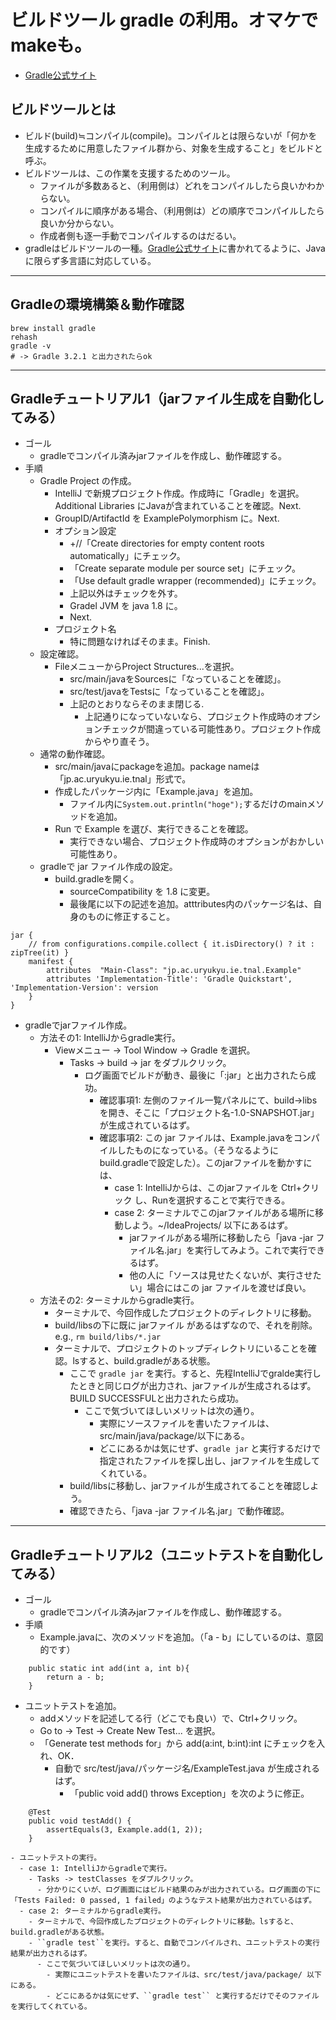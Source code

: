 # ビルドツール gradle の利用。オマケでmakeも。
- [Gradle公式サイト](https://gradle.org)

## ビルドツールとは
- ビルド(build)≒コンパイル(compile)。コンパイルとは限らないが「何かを生成するために用意したファイル群から、対象を生成すること」をビルドと呼ぶ。
- ビルドツールは、この作業を支援するためのツール。
  - ファイルが多数あると、（利用側は）どれをコンパイルしたら良いかわからない。
  - コンパイルに順序がある場合、（利用側は）どの順序でコンパイルしたら良いか分からない。
  - 作成者側も逐一手動でコンパイルするのはだるい。
- gradleはビルドツールの一種。[Gradle公式サイト](https://gradle.org)に書かれてるように、Javaに限らず多言語に対応している。

<hr>

## Gradleの環境構築＆動作確認
```
brew install gradle
rehash
gradle -v
# -> Gradle 3.2.1 と出力されたらok
```

<hr>

## Gradleチュートリアル1（jarファイル生成を自動化してみる）
- ゴール
  - gradleでコンパイル済みjarファイルを作成し、動作確認する。
- 手順
  - Gradle Project の作成。
    - IntelliJ で新規プロジェクト作成。作成時に「Gradle」を選択。Additional Libraries にJavaが含まれていることを確認。Next.
    - GroupID/ArtifactId を ExamplePolymorphism に。Next.
    - オプション設定
      - +//「Create directories for empty content roots automatically」にチェック。
      - 「Create separate module per source set」にチェック。
      - 「Use default gradle wrapper (recommended)」にチェック。
      - 上記以外はチェックを外す。
      - Gradel JVM を java 1.8 に。
      - Next.
    - プロジェクト名
      - 特に問題なければそのまま。Finish.
  - 設定確認。
    - FileメニューからProject Structures...を選択。
      - src/main/javaをSourcesに「なっていることを確認」。
      - src/test/javaをTestsに「なっていることを確認」。
      - 上記のとおりならそのまま閉じる.
        - 上記通りになっていないなら、プロジェクト作成時のオプションチェックが間違っている可能性あり。プロジェクト作成からやり直そう。
  - 通常の動作確認。
    - src/main/javaにpackageを追加。package nameは「jp.ac.uryukyu.ie.tnal」形式で。
    - 作成したパッケージ内に「Example.java」を追加。
      - ファイル内に``System.out.println("hoge");``するだけのmainメソッドを追加。
    - Run で Example を選び、実行できることを確認。
      - 実行できない場合、プロジェクト作成時のオプションがおかしい可能性あり。
  - gradleで jar ファイル作成の設定。
    - build.gradleを開く。
      - sourceCompatibility を 1.8 に変更。
      - 最後尾に以下の記述を追加。atttributes内のパッケージ名は、自身のものに修正すること。
```
jar {
    // from configurations.compile.collect { it.isDirectory() ? it : zipTree(it) }
    manifest {
        attributes  "Main-Class": "jp.ac.uryukyu.ie.tnal.Example"
        attributes 'Implementation-Title': 'Gradle Quickstart', 'Implementation-Version': version
    }
}
```
  - gradleでjarファイル作成。
    - 方法その1: IntelliJからgradle実行。
      - Viewメニュー -> Tool Window -> Gradle を選択。
        - Tasks -> build -> jar をダブルクリック。
          - ログ画面でビルドが動き、最後に「:jar」と出力されたら成功。
            - 確認事項1: 左側のファイル一覧パネルにて、build->libsを開き、そこに「プロジェクト名-1.0-SNAPSHOT.jar」が生成されているはず。
            - 確認事項2: この jar ファイルは、Example.javaをコンパイルしたものになっている。（そうなるようにbuild.gradleで設定した）。このjarファイルを動かすには、
              - case 1: IntelliJからは、このjarファイルを Ctrl+クリック し、Runを選択することで実行できる。
              - case 2: ターミナルでこのjarファイルがある場所に移動しよう。~/IdeaProjects/ 以下にあるはず。
                - jarファイルがある場所に移動したら「java -jar ファイル名.jar」を実行してみよう。これで実行できるはず。
                - 他の人に「ソースは見せたくないが、実行させたい」場合にはこの jar ファイルを渡せば良い。
    - 方法その2: ターミナルからgradle実行。
      - ターミナルで、今回作成したプロジェクトのディレクトリに移動。
      - build/libsの下に既に jarファイル があるはずなので、それを削除。e.g., ``rm build/libs/*.jar``
      - ターミナルで、プロジェクトのトップディレクトリにいることを確認。lsすると、build.gradleがある状態。
        - ここで ``gradle jar`` を実行。すると、先程IntelliJでgralde実行したときと同じログが出力され、jarファイルが生成されるはず。BUILD SUCCESSFULと出力されたら成功。
          - ここで気づいてほしいメリットは次の通り。
            - 実際にソースファイルを書いたファイルは、src/main/java/package/以下にある。
            - どこにあるかは気にせず、``gradle jar`` と実行するだけで指定されたファイルを探し出し、jarファイルを生成してくれている。
        - build/libsに移動し、jarファイルが生成されてることを確認しよう。
        - 確認できたら、「java -jar ファイル名.jar」で動作確認。

<hr>

## Gradleチュートリアル2（ユニットテストを自動化してみる）
- ゴール
  - gradleでコンパイル済みjarファイルを作成し、動作確認する。
- 手順
  - Example.javaに、次のメソッドを追加。（「a - b」にしているのは、意図的です）
```
    public static int add(int a, int b){
        return a - b;
    }
```
  - ユニットテストを追加。
    - addメソッドを記述してる行（どこでも良い）で、Ctrl+クリック。
    - Go to -> Test -> Create New Test... を選択。
    - 「Generate test methods for」から add(a:int, b:int):int にチェックを入れ、OK．
      - 自動で src/test/java/パッケージ名/ExampleTest.java が生成されるはず。
        - 「public void add() throws Exception」を次のように修正。
```
    @Test
    public void testAdd() {
        assertEquals(3, Example.add(1, 2));
    }
```
    - ユニットテストの実行。
      - case 1: IntelliJからgradleで実行。
        - Tasks -> testClasses をダブルクリック。
          - 分かりにくいが、ログ画面にはビルド結果のみが出力されている。ログ画面の下に「Tests Failed: 0 passed, 1 failed」のようなテスト結果が出力されているはず。
      - case 2: ターミナルからgradle実行。
        - ターミナルで、今回作成したプロジェクトのディレクトリに移動。lsすると、build.gradleがある状態。
        - ``gradle test``を実行。すると、自動でコンパイルされ、ユニットテストの実行結果が出力されるはず。
          - ここで気づいてほしいメリットは次の通り。
            - 実際にユニットテストを書いたファイルは、src/test/java/package/ 以下にある。
            - どこにあるかは気にせず、``gradle test`` と実行するだけでそのファイルを実行してくれている。
